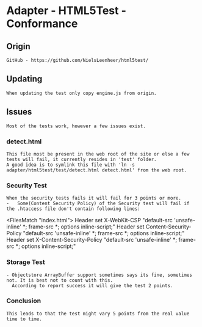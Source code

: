 Adapter - HTML5Test - Conformance
==========

## Origin
	GitHub - https://github.com/NielsLeenheer/html5test/

## Updating
	When updating the test only copy engine.js from origin.

## Issues
	Most of the tests work, however a few issues exist.

### detect.html
	This file most be present in the web root of the site or else a few tests will fail, it currently resides in 'test' folder.
	A good idea is to symlink this file with 'ln -s adapter/html5test/test/detect.html detect.html' from the web root.

### Security Test
	When the security tests fails it will fail for 3 points or more. 
	- 	Some(Content Security Policy) of the Security test will fail if the .htaccess file don't contain following lines:
<FilesMatch "index.html">
<IfModule mod_headers.c>
    Header set X-WebKit-CSP "default-src 'unsafe-inline' *; frame-src *; options inline-script;"
    Header set Content-Security-Policy "default-src 'unsafe-inline' *; frame-src *; options inline-script;"
    Header set X-Content-Security-Policy "default-src 'unsafe-inline' *; frame-src *; options inline-script;"
</IfModule>
</FilesMatch>

### Storage Test
	- Objectstore ArrayBuffer support sometimes says its fine, sometimes not. It is best not to count with this.
	  According to report success it will give the test 2 points.
  
### Conclusion
	This leads to that the test might vary 5 points from the real value time to time.

